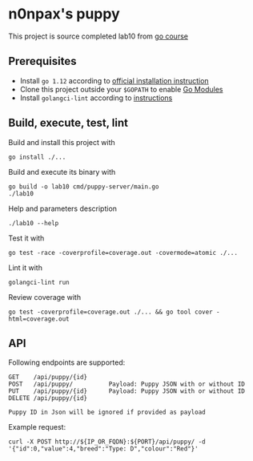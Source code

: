# n0npax's puppy

This project is source completed lab10 from [go course](https://github.com/anz-bank/go-course/)

## Prerequisites

-   Install `go 1.12` according to [official installation instruction](https://golang.org/doc/install)
-   Clone this project outside your `$GOPATH` to enable [Go Modules](https://github.com/golang/go/wiki/Modules)
-   Install `golangci-lint` according to [instructions](https://github.com/golangci/golangci-lint#local-installation)

## Build, execute, test, lint

Build and install this project with

    go install ./...

Build and execute its binary with

    go build -o lab10 cmd/puppy-server/main.go
    ./lab10

Help and parameters description

    ./lab10 --help

Test it with

    go test -race -coverprofile=coverage.out -covermode=atomic ./...

Lint it with

    golangci-lint run

Review coverage with

    go test -coverprofile=coverage.out ./... && go tool cover -html=coverage.out

## API

Following endpoints are supported:

	GET    /api/puppy/{id}
	POST   /api/puppy/          Payload: Puppy JSON with or without ID
	PUT    /api/puppy/{id}      Payload: Puppy JSON with or without ID
	DELETE /api/puppy/{id}

	Puppy ID in Json will be ignored if provided as payload

Example request:

	curl -X POST http://${IP_OR_FQDN}:${PORT}/api/puppy/ -d '{"id":0,"value":4,"breed":"Type: D","colour":"Red"}'
